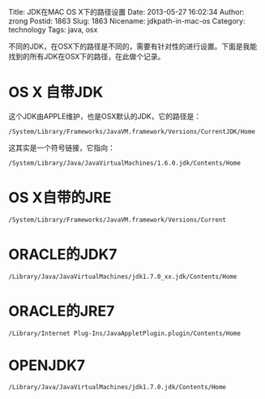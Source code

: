 Title: JDK在MAC OS X下的路径设置
Date: 2013-05-27 16:02:34
Author: zrong
Postid: 1863
Slug: 1863
Nicename: jdkpath-in-mac-os
Category: technology
Tags: java, osx

不同的JDK，在OSX下的路径是不同的，需要有针对性的进行设置。下面是我能找到的所有JDK在OSX下的路径，在此做个记录。

# OS X 自带JDK

这个JDK由APPLE维护，也是OSX默认的JDK，它的路径是：

`/System/Library/Frameworks/JavaVM.framework/Versions/CurrentJDK/Home`

这其实是一个符号链接，它指向：

`/System/Library/Java/JavaVirtualMachines/1.6.0.jdk/Contents/Home`

# OS X自带的JRE

`/System/Library/Frameworks/JavaVM.framework/Versions/Current`

# ORACLE的JDK7

`/Library/Java/JavaVirtualMachines/jdk1.7.0_xx.jdk/Contents/Home`

# ORACLE的JRE7

`/Library/Internet Plug-Ins/JavaAppletPlugin.plugin/Contents/Home`

# OPENJDK7

`/Library/Java/JavaVirtualMachines/jdk1.7.0.jdk/Contents/Home`

